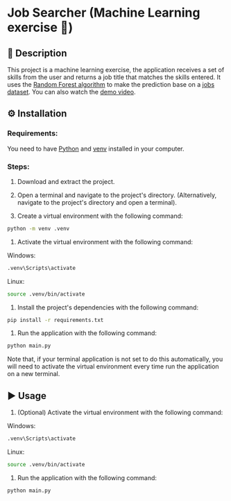 # Job Searcher (Machine Learning exercise 🤖)

## 📖 Description

This project is a machine learning exercise, the application receives a set of skills from the user and returns a job title that matches the skills entered. It uses the [Random Forest algorithm](https://en.wikipedia.org/wiki/Random_forest) to make the prediction base on a [jobs dataset](https://www.kaggle.com/datasets/bishop36/jobs-data). You can also watch the [demo video](https://www.youtube.com/watch?v=TaRlhW6fiT4&ab_channel=MatheusGoulart).

## ⚙️ Installation

### Requirements:

You need to have [Python](https://www.python.org/downloads/) and [venv](https://docs.python.org/3/library/venv.html) installed in your computer.

### Steps:

1. Download and extract the project.

1. Open a terminal and navigate to the project's directory. (Alternatively, navigate to the project's directory and open a terminal).

1. Create a virtual environment with the following command:

```bash
python -m venv .venv
```

1. Activate the virtual environment with the following command:

Windows:

```bash
.venv\Scripts\activate
```

Linux:

```bash
source .venv/bin/activate
```

1. Install the project's dependencies with the following command:

```bash
pip install -r requirements.txt
```

1. Run the application with the following command:

```bash
python main.py
```

Note that, if your terminal application is not set to do this automatically, you will need to activate the virtual environment every time run the application on a new terminal.

## ▶️ Usage

1. (Optional) Activate the virtual environment with the following command:

Windows:

```bash
.venv\Scripts\activate
```

Linux:

```bash
source .venv/bin/activate
```

1. Run the application with the following command:

```bash
python main.py
```
